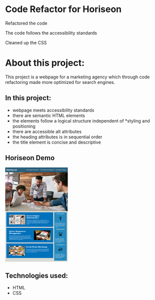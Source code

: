 # Code Refactor for Horiseon

Refactored the code

The code follows the accessibility standards

Cleaned up the CSS

# About this project:
This project is a webpage for a marketing agency which through code refactoring made more optimized for search engines.


## In this project:


- webpage meets accessibility standards
-  there are semantic HTML elements
- the elements follow a logical structure independent of *styling and positioning
- there are accessible alt attributes
- the heading attributes is in sequential order
- the title element is concise and descriptive

## Horiseon Demo
<!-- ![Horiseon Demo](https://github.com/sindhu-sp/Challenge1/blob/main/assets/images/horiseon.jpg ) -->
<img src="./assets/images/horiseon.jpg " alt="horiseon meeting" height = 300 width= 200 />

## Technologies used:
- HTML
- CSS
